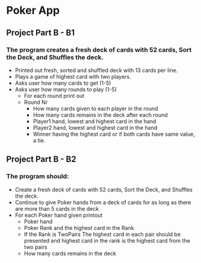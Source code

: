 # Poker App

## Project Part B - B1

### The program creates a fresh deck of cards with 52 cards, Sort the Deck, and Shuffles the deck.
- Printed out fresh, sorted and shuffled deck with 13 cards per line.
- Plays a game of highest card with two players.
- Asks user how many cards to get (1-5)
- Asks user how many rounds to play (1-5)
  - For each round print out
  - Round Nr
      - How many cards given to each player in the round
      - How many cards remains in the deck after each round
      - Player1 hand, lowest and highest card in the hand
      - Player2 hand, lowest and highest card in the hand
      - Winner having the highest card or if both cards have same value, a tie.

## Project Part B - B2

### The program should:
- Create a fresh deck of cards with 52 cards, Sort the Deck, and Shuffles the deck.
- Continue to give Poker hands from a deck of cards for as long as there are more than
5 cards in the deck
- For each Poker hand given printout
  - Poker hand
  - Poker Rank and the highest card in the Rank
  - If the Rank is TwoPairs The highest card in each pair should be presented and
highest card in the rank is the highest card from the two pairs
  - How many cards remains in the deck
